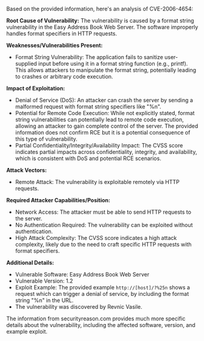 Based on the provided information, here's an analysis of CVE-2006-4654:

**Root Cause of Vulnerability:**
The vulnerability is caused by a format string vulnerability in the Easy Address Book Web Server. The software improperly handles format specifiers in HTTP requests.

**Weaknesses/Vulnerabilities Present:**
- Format String Vulnerability: The application fails to sanitize user-supplied input before using it in a format string function (e.g., printf). This allows attackers to manipulate the format string, potentially leading to crashes or arbitrary code execution.

**Impact of Exploitation:**
- Denial of Service (DoS): An attacker can crash the server by sending a malformed request with format string specifiers like "%n".
- Potential for Remote Code Execution: While not explicitly stated, format string vulnerabilities can potentially lead to remote code execution, allowing an attacker to gain complete control of the server. The provided information does not confirm RCE but it is a potential consequence of this type of vulnerability.
- Partial Confidentiality/Integrity/Availability Impact: The CVSS score indicates partial impacts across confidentiality, integrity, and availability, which is consistent with DoS and potential RCE scenarios.

**Attack Vectors:**
- Remote Attack: The vulnerability is exploitable remotely via HTTP requests.

**Required Attacker Capabilities/Position:**
- Network Access: The attacker must be able to send HTTP requests to the server.
- No Authentication Required: The vulnerability can be exploited without authentication.
- High Attack Complexity: The CVSS score indicates a high attack complexity, likely due to the need to craft specific HTTP requests with format specifiers.

**Additional Details:**
- Vulnerable Software: Easy Address Book Web Server
- Vulnerable Version: 1.2
- Exploit Example: The provided example `http://[host]/?%25n` shows a request which can trigger a denial of service, by including the format string "%n" in the URL.
- The vulnerability was discovered by Revnic Vasile.

The information from securityreason.com provides much more specific details about the vulnerability, including the affected software, version, and example exploit.